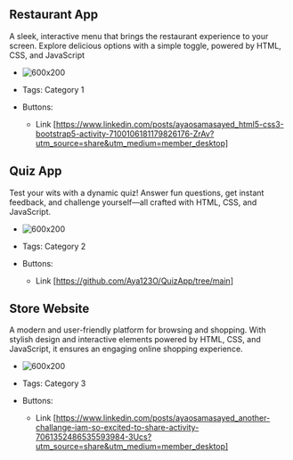 ## Restaurant App
A sleek, interactive menu that brings the restaurant experience to your screen. Explore delicious options with a simple toggle, powered by HTML, CSS, and JavaScript
- ![600x200](https://via.placeholder.com/600x200)
- Tags: Category 1

- Buttons:
  - Link [https://www.linkedin.com/posts/ayaosamasayed_html5-css3-bootstrap5-activity-7100106181179826176-ZrAv?utm_source=share&utm_medium=member_desktop]

## Quiz App
Test your wits with a dynamic quiz! Answer fun questions, get instant feedback, and challenge yourself—all crafted with HTML, CSS, and JavaScript.
- ![600x200](https://via.placeholder.com/600x200)
- Tags: Category 2

- Buttons:
  - Link [https://github.com/Aya123O/QuizApp/tree/main]

## Store Website
A modern and user-friendly platform for browsing and shopping. With stylish design and interactive elements powered by HTML, CSS, and JavaScript, it ensures an engaging online shopping experience.
- ![600x200](https://via.placeholder.com/600x200)
- Tags: Category 3

- Buttons:
  - Link [https://www.linkedin.com/posts/ayaosamasayed_another-challange-iam-so-excited-to-share-activity-7061352486535593984-3Ucs?utm_source=share&utm_medium=member_desktop]